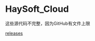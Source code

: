 # HaySoft_Cloud
这些源代码不完整，因为GitHub有文件上限

<a href="https://github.com/TomatoGarden666/HaySoft_Cloud/releases">releases</a>

